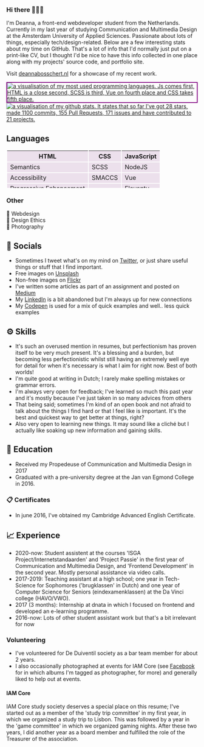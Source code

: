 ### Hi there 🙋🏼‍♀️

I'm Deanna, a front-end webdeveloper student from the Netherlands. Currently in my last year of studying Communication and Multimedia Design at the Amsterdam University of Applied Sciences. Passionate about lots of things, especially tech/design-related. Below are a few interesting stats about my time on GitHub.
That's a lot of info that I'd normally just put on a print-like CV, but I thought I'd be nice to have this info collected in one place along with my projects' source code, and portfolio site. 

Visit [deannabosschert.nl](https://www.deannabosschert.nl/) for a showcase of my recent work.

<a href="https://github.com/anuraghazra/github-readme-stats">
  <img align="center" style="border:2px solid purple;" src="https://github-readme-stats.vercel.app/api/top-langs/?username=deannabosschert" alt="a visualisation of my most used programming languages. Js comes first, HTML is a close second, SCSS is third, Vue on fourth place and CSS takes fifth place." />
</a>
<a href="https://github.com/anuraghazra/convoychat">
  <img align="center" src="https://github-readme-stats.vercel.app/api?username=deannabosschert" alt="a visualisation of my github stats. It states that so far I've got 28 stars, made 1100 commits, 155 Pull Requests, 171 issues and have contributed to 21 projects." />
</a>

<!-- <a href="https://github.com/anuraghazra/convoychat">
  <img align="center" src="https://github-readme-stats.vercel.app/api/top-langs/?username=deannabosschert&layout=compact" alt="a visualisation of my most used programming languages. Js comes first, HTML is a close second, SCSS is third, Vue on fourth place and CSS takes fifth place." />
</a>
-->


## Languages
<table style="width:600px;
		height:100px;
		border:0px solid #C0C0C0;
		border-collapse:separate;">
  <thead>
    <tr>
      <th style="background:#ece0ec;"><b>HTML</b></th>
      <th style="background:#ece0ec;"><b>CSS</b></th>
      <th style="background:#ece0ec;"><b>JavaScript</b></th>
    </tr>
  </thead>
  <tbody>
    <tr>
      <td style="background:#ece0ec;">Semantics</td>
      <td style="background:#ece0ec;">SCSS</td>
      <td style="background:#ece0ec;">NodeJS</td>
    </tr>
      <tr>
      <td style="background:#ece0ec;">Accessibility</td>
      <td style="background:#ece0ec;">SMACCS</td>
      <td style="background:#ece0ec;">Vue</td>
    </tr>
       <tr>
      <td style="background:#ece0ec;">Progressive Enhancement</td>
      <td style="background:#ece0ec;"></td>
      <td style="background:#ece0ec;">Eleventy</td>
    </tr>
	</tbody>
</table> 

### Other
🦄 Webdesign  
🦄 Design Ethics      
🦄 Photography   

## 💬 Socials
-  Sometimes I tweet what's on my mind on [Twitter](https://twitter.com/tech_kech), or just share useful things or stuff that I find important.   
-  Free images on [Unsplash](https://unsplash.com/@deannabosschert)   
-  Non-free images on [Flickr](https://www.flickr.com/people/169241155@N05/)   
-  I've written some articles as part of an assignment and posted on [Medium](https://medium.com/@deanna.bosschert)   
-  My [LinkedIn](https://nl.linkedin.com/in/deannabosschert) is a bit abandoned but I'm always up for new connections   
-  My [Codepen](https://codepen.io/deannabosschert) is used for a mix of quick examples and well.. less quick examples   

## ⚙️ Skills
- It's such an overused mention in resumes, but perfectionism has proven itself to be very much present. It's a blessing and a burden, but becoming less perfectionistic whilst still having an extremely well eye for detail for when it's necessary is what I aim for right now. Best of both worlds!   
- I'm quite good at writing in Dutch; I rarely make spelling mistakes or grammar errors.   
- I'm always very open for feedback; I've learned so much this past year and it's mostly because I've just taken in so many advices from others   
- That being said; sometimes I'm kind of an open book and not afraid to talk about the things I find hard or that I feel like is important. It's the best and quickest way to get better at things, right?        
- Also very open to learning new things. It may sound like a cliché but I actually like soaking up new information and gaining skills.     

## 🏫 Education
- Received my Propedeuse of Communication and Multimedia Design in 2017   
- Graduated with a pre-university degree at the Jan van Egmond College in 2016.   

### 📋️ Certificates
- In june 2016, I've obtained my Cambridge Advanced English Certificate.   

## 📈 Experience
- 2020-now: Student assistent at the courses 'ISGA Project/Internetstandaarden' and 'Project Passie' in the first year of Communication and Multimedia Design, and 'Frontend Development' in the second year. Mostly personal assistance via video calls.
- 2017-2019: Teaching assistant at a high school; one year in Tech-Science for Sophomores ('brugklassen' in Dutch) and one year of Computer Science for Seniors    (eindexamenklassen) at the  Da Vinci college (HAVO/VWO).   
- 2017 (3 months): Internship at dnata in which I focused on frontend and developed an e-learning programme.   
- 2016-now: Lots of other student assistant work but that's a bit irrelevant for now   

### Volunteering
- I've volunteered for De Duiventil society as a bar team member for about 2 years.   
- I also occasionally photographed at events for IAM Core (see [Facebook](https://www.facebook.com/IAMCoreCMDA/photos/?tab=album&ref=) for in which albums I'm tagged as photographer, for more) and generally liked to help out at events.   

#### IAM Core
IAM Core study society deserves a special place on this resume; I've started out as a member of the 'study trip committee' in my first year, in which we organized a study trip to Lisbon. This was followed by a year in the 'game committee' in which we organized gaming nights. After these two years, I did another year as a board member and fulfilled the role of the Treasurer of the association.   
